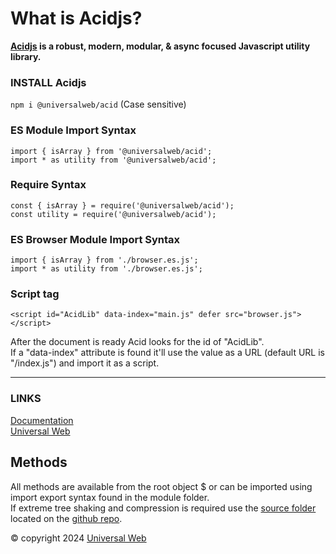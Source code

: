 
# What is Acidjs?

**[Acidjs](https://acidjs.com) is a robust, modern, modular, & async focused Javascript utility library.**

### INSTALL Acidjs

`npm i @universalweb/acid` (Case sensitive)

### ES Module Import Syntax

`import { isArray } from '@universalweb/acid';`  
`import * as utility from '@universalweb/acid';`

### Require Syntax

`const { isArray } = require('@universalweb/acid');`  
`const utility = require('@universalweb/acid');`

### ES Browser Module Import Syntax

`import { isArray } from './browser.es.js';`  
`import * as utility from './browser.es.js';`  

### Script tag

`<script id="AcidLib" data-index="main.js" defer src="browser.js"></script>`  

After the document is ready Acid looks for the id of "AcidLib".  
If a "data-index" attribute is found it'll use the value as a URL (default URL is "/index.js") and import it as a script.  

---

### LINKS

[Documentation](https://acidjs.com)  
[Universal Web](https://universalweb.io)  

## Methods

All methods are available from the root object \$ or can be imported using import export syntax found in the module folder.  
If extreme tree shaking and compression is required use the [source folder](https://github.com/universalweb/Acid/tree/master/source) located on the [github repo](https://github.com/universalweb/Acid/tree/master/).  

© copyright 2024 [Universal Web](https://universalweb.io)
